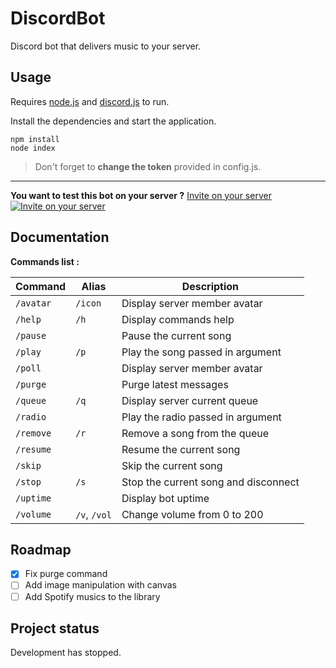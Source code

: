 # **DiscordBot**

Discord bot that delivers music to your server.

## Usage

Requires [node.js](https://nodejs.org) and [discord.js](https://discord.js.org) to run.

Install the dependencies and start the application.

```
npm install
node index
```

> Don't forget to **change the token** provided in config.js.

---

**You want to test this bot on your server ?**
[Invite on your server](https://discord.com/oauth2/authorize?client_id=398486386111545344&scope=bot&permissions=2147482871)
[![Invite on your server](https://imgur.com/ebFKyEe.png)](https://discord.com/oauth2/authorize?client_id=398486386111545344&scope=bot&permissions=2147482871)

## Documentation

**Commands list :**

|Command         |Alias                          |Description                  |
|----------------|-------------------------------|-----------------------------|
|`/avatar`       |`/icon`                        |Display server member avatar |
|`/help`         |`/h`                           |Display commands help        |
|`/pause`        |                               |Pause the current song       |
|`/play`         |`/p`                           |Play the song passed in argument |
|`/poll`         |                               |Display server member avatar |
|`/purge`        |                               |Purge latest messages        |
|`/queue`        |`/q`                           |Display server current queue |
|`/radio`        |                               |Play the radio passed in argument |
|`/remove`       |`/r`                           |Remove a song from the queue |
|`/resume`       |                               |Resume the current song      |
|`/skip`         |                               |Skip the current song        |
|`/stop`         |`/s`                           |Stop the current song and disconnect |
|`/uptime`       |                               |Display bot uptime           |
|`/volume`       |`/v`, `/vol`                   |Change volume from 0 to 200  |

## Roadmap

- [x] Fix purge command
- [ ] Add image manipulation with canvas
- [ ] Add Spotify musics to the library

## Project status

Development has stopped.
